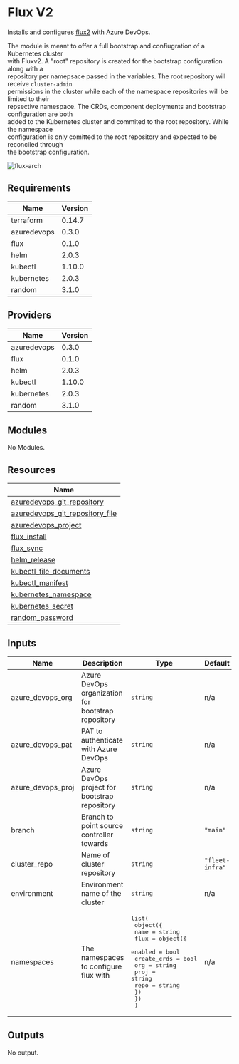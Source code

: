 # Flux V2

Installs and configures [flux2](https://github.com/fluxcd/flux2) with Azure DevOps.

The module is meant to offer a full bootstrap and confiugration of a Kubernetes cluster  
with Fluxv2. A "root" repository is created for the bootstrap configuration along with a  
repository per namepsace passed in the variables. The root repository will receive `cluster-admin`  
permissions in the cluster while each of the namespace repositories will be limited to their  
repsective namespace. The CRDs, component deployments and bootstrap configuration are both  
added to the Kubernetes cluster and commited to the root repository. While the namespace  
configuration is only comitted to the root repository and expected to be reconciled through  
the bootstrap configuration.

![flux-arch](../../../assets/fluxcd-v2.jpg)

## Requirements

| Name | Version |
|------|---------|
| terraform | 0.14.7 |
| azuredevops | 0.3.0 |
| flux | 0.1.0 |
| helm | 2.0.3 |
| kubectl | 1.10.0 |
| kubernetes | 2.0.3 |
| random | 3.1.0 |

## Providers

| Name | Version |
|------|---------|
| azuredevops | 0.3.0 |
| flux | 0.1.0 |
| helm | 2.0.3 |
| kubectl | 1.10.0 |
| kubernetes | 2.0.3 |
| random | 3.1.0 |

## Modules

No Modules.

## Resources

| Name |
|------|
| [azuredevops_git_repository](https://registry.terraform.io/providers/xenitab/azuredevops/0.3.0/docs/data-sources/git_repository) |
| [azuredevops_git_repository_file](https://registry.terraform.io/providers/xenitab/azuredevops/0.3.0/docs/resources/git_repository_file) |
| [azuredevops_project](https://registry.terraform.io/providers/xenitab/azuredevops/0.3.0/docs/data-sources/project) |
| [flux_install](https://registry.terraform.io/providers/fluxcd/flux/0.1.0/docs/data-sources/install) |
| [flux_sync](https://registry.terraform.io/providers/fluxcd/flux/0.1.0/docs/data-sources/sync) |
| [helm_release](https://registry.terraform.io/providers/hashicorp/helm/2.0.3/docs/resources/release) |
| [kubectl_file_documents](https://registry.terraform.io/providers/gavinbunney/kubectl/1.10.0/docs/data-sources/file_documents) |
| [kubectl_manifest](https://registry.terraform.io/providers/gavinbunney/kubectl/1.10.0/docs/resources/manifest) |
| [kubernetes_namespace](https://registry.terraform.io/providers/hashicorp/kubernetes/2.0.3/docs/resources/namespace) |
| [kubernetes_secret](https://registry.terraform.io/providers/hashicorp/kubernetes/2.0.3/docs/resources/secret) |
| [random_password](https://registry.terraform.io/providers/hashicorp/random/3.1.0/docs/resources/password) |

## Inputs

| Name | Description | Type | Default | Required |
|------|-------------|------|---------|:--------:|
| azure\_devops\_org | Azure DevOps organization for bootstrap repository | `string` | n/a | yes |
| azure\_devops\_pat | PAT to authenticate with Azure DevOps | `string` | n/a | yes |
| azure\_devops\_proj | Azure DevOps project for bootstrap repository | `string` | n/a | yes |
| branch | Branch to point source controller towards | `string` | `"main"` | no |
| cluster\_repo | Name of cluster repository | `string` | `"fleet-infra"` | no |
| environment | Environment name of the cluster | `string` | n/a | yes |
| namespaces | The namespaces to configure flux with | <pre>list(<br>    object({<br>      name = string<br>      flux = object({<br>        enabled     = bool<br>        create_crds = bool<br>        org         = string<br>        proj        = string<br>        repo        = string<br>      })<br>    })<br>  )</pre> | n/a | yes |

## Outputs

No output.
